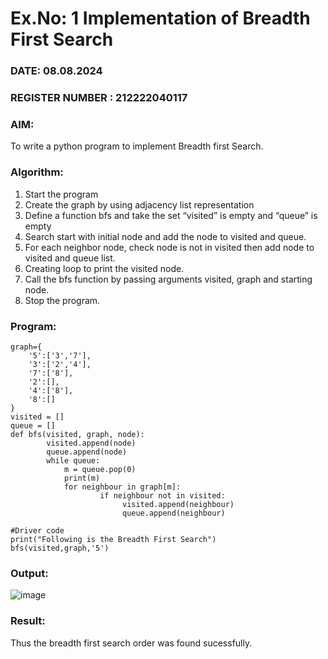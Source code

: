 # Ex.No: 1  Implementation of Breadth First Search 
### DATE: 08.08.2024                                                                           
### REGISTER NUMBER : 212222040117
### AIM: 
To write a python program to implement Breadth first Search. 
### Algorithm:
1. Start the program
2. Create the graph by using adjacency list representation
3. Define a function bfs and take the set “visited” is empty and “queue” is empty
4. Search start with initial node and add the node to visited and queue.
5. For each neighbor node, check node is not in visited then add node to visited and queue list.
6.  Creating loop to print the visited node.
7.   Call the bfs function by passing arguments visited, graph and starting node.
8.   Stop the program.
### Program:
```
graph={
    '5':['3','7'],
    '3':['2','4'],
    '7':['8'],
    '2':[],
    '4':['8'],
    '8':[]
}
visited = [] 
queue = []
def bfs(visited, graph, node): 
        visited.append(node)
        queue.append(node)
        while queue:
            m = queue.pop(0)
            print(m)
            for neighbour in graph[m]:
                    if neighbour not in visited:
                         visited.append(neighbour)
                         queue.append(neighbour)
                                           
#Driver code
print("Following is the Breadth First Search")
bfs(visited,graph,'5')
```

### Output:

![image](https://github.com/user-attachments/assets/2e1f68aa-61dd-48ef-9ca0-300f756ff875)

### Result:
Thus the breadth first search order was found sucessfully.
